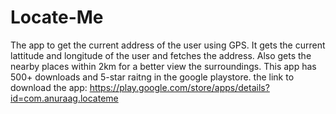 # Locate-Me
The app to get the current address of the user using GPS.
It gets the current lattitude and longitude of the user and fetches the address. 
Also gets the nearby places within 2km for a better view the surroundings.
This app has 500+ downloads and 5-star raitng in the google playstore.
the link to download the app: https://play.google.com/store/apps/details?id=com.anuraag.locateme
